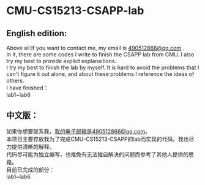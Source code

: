 # CMU-CS15213-CSAPP-lab
## English edition:
Above all:If you want to contact me, my email is 490512866@qq.com  .\
In it, there are some codes I write to finish the CSAPP lab from CMU. I also try my best to provide explict explanaitions.\
I try my best to finish the lab by myself. It is hard to avoid the problems that I can't figure it out alone, and about these problems I reference the ideas of others.  \
I have finished：  
lab1~lab6

## 中文版：
如果你想要联系我，我的电子邮箱是490512866@qq.com。\
本项目主要存放我为了完成CMU-CS15213-CSAPP的lab而实现的代码。我也尽力提供清晰的解释。\
代码尽可能为独立编写，也难免有无法独自解决的问题而参考了其他人提供的思路。  \
目前已完成的部分：  
lab1~lab6
